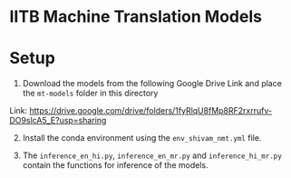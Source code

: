 # IITB Machine Translation Models

# Setup

1. Download the models from the following Google Drive Link and place the `mt-models` folder in this directory

Link: https://drive.google.com/drive/folders/1fyRlqU8fMp8RF2rxrrufv-DO9slcA5_E?usp=sharing

2. Install the conda environment using the `env_shivam_nmt.yml` file.

3. The `inference_en_hi.py`, `inference_en_mr.py` and `inference_hi_mr.py` contain the functions for inference of the models.

